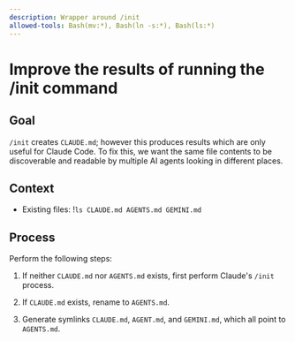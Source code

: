 ```yaml
---
description: Wrapper around /init
allowed-tools: Bash(mv:*), Bash(ln -s:*), Bash(ls:*)
---
```

# Improve the results of running the /init command

## Goal

`/init` creates `CLAUDE.md`; however this produces results which are only
useful for Claude Code.  To fix this, we want the same file contents to be
discoverable and readable by multiple AI agents looking in different places.

## Context

- Existing files: !`ls CLAUDE.md AGENTS.md GEMINI.md`

## Process

Perform the following steps:

1. If neither `CLAUDE.md` nor `AGENTS.md` exists, first perform Claude's `/init`
   process.

2. If `CLAUDE.md` exists, rename to `AGENTS.md`.

3. Generate symlinks `CLAUDE.md`, `AGENT.md`, and `GEMINI.md`, which all point
   to `AGENTS.md`.
